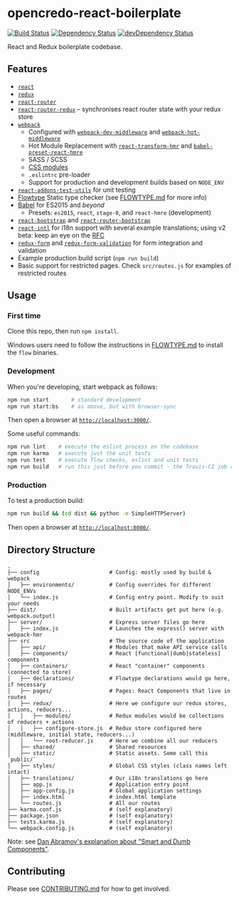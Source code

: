 # opencredo-react-boilerplate

[![Build Status](https://travis-ci.org/opencredo/opencredo-react-boilerplate.svg?branch=master)](https://travis-ci.org/opencredo/opencredo-react-boilerplate)
[![Dependency Status](https://david-dm.org/opencredo/opencredo-react-boilerplate.svg)](https://david-dm.org/opencredo/opencredo-react-boilerplate)
[![devDependency Status](https://david-dm.org/opencredo/opencredo-react-boilerplate/dev-status.svg)](https://david-dm.org/opencredo/opencredo-react-boilerplate#info=devDependencies)

React and Redux boilerplate codebase.

## Features

* [`react`](https://facebook.github.io/react/)
* [`redux`](http://rackt.org/redux/)
* [`react-router`](https://github.com/rackt/react-router)
* [`react-router-redux`](https://github.com/rackt/react-router-redux) &ndash; synchronises react router state with your redux store
* [`webpack`](https://webpack.github.io)
  - Configured with [`webpack-dev-middleware`](https://github.com/webpack/webpack-dev-middleware) and [`webpack-hot-middleware`](https://github.com/glenjamin/webpack-hot-middleware)
  - Hot Module Replacement with [`react-transform-hmr`](https://github.com/gaearon/react-transform-hmr) and [`babel-preset-react-hmre`](https://github.com/danmartinez101/babel-preset-react-hmre)
  - SASS / SCSS
  - [CSS modules](https://github.com/css-modules/css-modules)
  - `.eslintrc` pre-loader
  - Support for production and development builds based on `NODE_ENV`
* [`react-addons-test-utils`](https://facebook.github.io/react/docs/test-utils.html) for unit testing
* [Flowtype](http://flowtype.org) Static type checker (see [FLOWTYPE.md](./FLOWTYPE.md) for more info)
* [Babel](https://babeljs.io) for ES2015 and _beyond_
  - Presets: `es2015`, `react`, `stage-0`, and `react-hmre` (development)
* [`react-bootstrap`](https://react-bootstrap.github.io) and [`react-router-bootstrap`](https://github.com/react-bootstrap/react-router-bootstrap)
* [`react-intl`](https://github.com/yahoo/react-intl/) for i18n support with several example translations; using v2 beta: keep an eye on the [RFC](https://github.com/yahoo/react-intl/issues/162)
* [`redux-form`](https://github.com/erikras/redux-form) and [`redux-form-validation`](https://github.com/CosticaPuntaru/redux-form-validation) for form integration and validation
* Example production build script (`npm run build`)
* Basic support for restricted pages. Check `src/routes.js` for examples of restricted routes

## Usage

### First time

Clone this repo, then run `npm install`.

Windows users need to follow the instructions in [FLOWTYPE.md](./FLOWTYPE.md#windows-installation) to install the `flow` binaries.

### Development

When you're developing, start webpack as follows:

``` sh
npm run start       # standard development
npm run start:bs    # as above, but with browser-sync
```

Then open a browser at [`http://localhost:3000/`](http://localhost:3000/).

Some useful commands:

``` sh
npm run lint    # execute the eslint process on the codebase
npm run karma   # execute just the unit tests
npm run test    # execute flow checks, eslint and unit tests
npm run build   # run this just before you commit - the Travis-CI job runs this command
```

### Production

To test a production build:

``` sh
npm run build && (cd dist && python -m SimpleHTTPServer)
```

Then open a browser at [`http://localhost:8000/`](http://localhost:8000/).

## Directory Structure
```
.
├── config                      # Config: mostly used by build & webpack
│   ├── environments/           # Config overrides for different NODE_ENVs
│   └── index.js                # Config entry point. Modify to suit your needs
├── dist/                       # Built artifacts get put here (e.g. webpack.output)
├── server/                     # Express server files go here
│   ├── index.js                # Launches the express() server with webpack-hmr
├── src                         # The source code of the application
│   ├── api/                    # Modules that make API service calls
│   ├── components/             # React [functional|dumb|stateless] components
│   ├── containers/             # React "container" components (connected to store)
│   ├── declarations/           # Flowtype declarations would go here, if necessary
│   ├── pages/                  # Pages: React Components that live in routes
│   ├── redux/                  # Here we configure our redux stores, actions, reducers...
│   │   ├── modules/            # Redux modules would be collections of reducers + actions
│   │   ├── configure-store.js  # Redux store configured here (middleware, initial state, reducers...)
│   │   └── root-reducer.js     # Here we combine all our reducers
│   ├── shared/                 # Shared resources
│   ├── static/                 # Static assets. Some call this `public/`
│   ├── styles/                 # Global CSS styles (class names left intact)
│   ├── translations/           # Our i18n translations go here
│   ├── app.js                  # Application entry point
│   ├── app-config.js           # Global application settings
│   ├── index.html              # index.html template
│   └── routes.js               # All our routes
├── karma.conf.js               # (self explanatory)
├── package.json                # (self explanatory)
├── tests.karma.js              # (self explanatory)
└── webpack.config.js           # (self explanatory)
```

Note: see [Dan Abramov's explanation about "Smart and Dumb Components"](https://medium.com/@dan_abramov/smart-and-dumb-components-7ca2f9a7c7d0).

## Contributing

Please see [CONTRIBUTING.md](./CONTRIBUTING.md) for how to get involved.
